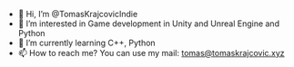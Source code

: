 - 👋 Hi, I’m @TomasKrajcovicIndie
- 👀 I’m interested in Game development in Unity and Unreal Engine and Python
- 🌱 I’m currently learning C++, Python
- 📫 How to reach me? You can use my mail: tomas@tomaskrajcovic.xyz

<!--START_SECTION:badges-->
<!--END_SECTION:badges-->
